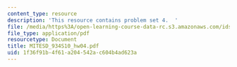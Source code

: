 ```yaml
---
content_type: resource
description: 'This resource contains problem set 4.  '
file: /media/https%3A/open-learning-course-data-rc.s3.amazonaws.com/ids-505j-engineering-economics-and-regulation-of-the-electric-power-sector-spring-2010/1f36f91b4f61a204542ac604b4ad623a_MITESD_934S10_hw04.pdf
file_type: application/pdf
resourcetype: Document
title: MITESD_934S10_hw04.pdf
uid: 1f36f91b-4f61-a204-542a-c604b4ad623a
---
```

